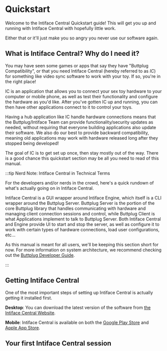 # Quickstart

Welcome to the Intiface Central Quickstart guide! This will get you up and running with Intiface Central with hopefully little work.

Either that or it'll just make you so angry you never use our software again.

## What is Intiface Central? Why do I need it?

You may have seen some games or apps that say they have "Buttplug Compatibility", or that you need Intiface Central (hereby referred to as _IC_) for something like video sync software to work with your toy. If so, you're in the right place!

IC is an application that allows you to connect your sex toy hardware to your computer or mobile phone, as well as test their functionality and configure the hardware as you'd like. After you've gotten IC up and running, you can then have other applications connect to it to control your toys.

Having a hub application like IC handle hardware connections means that the Buttplug/Intiface Team can provide functionality/security updates as needed, without requiring that everyone building applications also update their software. We also do our best to provide backward compatibility, meaning old applications may work with hardware released long after they stopped being developed! 

The goal of IC is to get set up once, then stay mostly out of the way. There is a good chance this quickstart section may be all you need to read of this manual. 

:::tip Nerd Note: Intiface Central in Technical Terms

For the developers and/or nerds in the crowd, here's a quick rundown of what's actually going on in Intiface Central.

Intiface Central is a GUI wrapper around Intiface Engine, which itself is a CLI wrapper around the Buttplug Server. Buttplug Server is the portion of the core Buttplug library that handles communicating with hardware and managing client connection sessions and control, while Buttplug Client is what Applications implement to talk to Buttplug Server. Both Intiface Central and Engine provide UI to start and stop the server, as well as configure it to work with certain types of hardware connections, load user configurations, etc... 

As this manual is meant for all users, we'll be keeping this section short for now. For more information on system architecture, we recommend checking out the [Buttplug Developer Guide](https://docs.buttplug.io/docs/dev-guide).

:::

## Getting Intiface Central

One of the most important steps of setting up Intiface Central is actually getting it installed first.

**Desktop**: You can download the latest version of the software from [the Intiface Central Website](https://intiface.com/central).

**Mobile**: Intiface Central is available on both the [Google Play Store](https://play.google.com/store/apps/details?id=com.nonpolynomial.intiface_central&hl=en_US&gl=U) and [Apple App Store](https://apps.apple.com/us/app/intiface-central/id6444728067).



## Your first Intiface Central session
